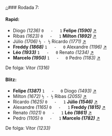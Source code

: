 [⌂](https://grupo-de-xadrez.github.io/)### Rodada 7:

#### Rapid:

* Diogo *(1236)* `0   -   1` **Felipe *(1590)*** [↗](https://www.lichess.org/AW1ob8qv) 
* Ribas *(1623)* `0   -   1` **Milton *(1892)*** [↗](https://www.lichess.org/4PHI8qN4) 
* Júlio *(1706)* `½ - ½` Ricardo *(1771)* [↗](https://www.lichess.org/Tflx76ez) 
* **Freddy *(1868)*** `1   -   0` Alexandre *(1196)* [↗](https://www.lichess.org/c4RUGpPR) 
* **Léo *(1933)*** `1   -   0` Renato *(1234)* [↗](https://www.lichess.org/qlgtkmyW) 
* **Marcelo *(1950)*** `1   -   0` Pedro *(1183)* [↗](https://www.lichess.org/mvtmGlJJ) 

De folga: Vitor *(1316)*

#### Blitz:

* **Felipe *(1387)*** `1   -   0` Diogo *(1493)* [↗](https://www.lichess.org/K27unGrd) 
* Milton *(1672)* `½ - ½` Ribas *(2055)* [↗](https://www.lichess.org/JY2PY2di) 
* Ricardo *(1625)* `0   -   1` **Júlio *(1546)*** [↗](https://www.lichess.org/m0SZj8Sq) 
* Alexandre *(1165)* `0   -   1` **Freddy *(1815)*** [↗](https://www.lichess.org/BU6Y8gxM) 
* Renato *(1021)* `0   -   1` **Léo *(1861)*** [↗](https://www.lichess.org/Zuj9WuHM) 
* Pedro *(1105)* `0   -   1` **Marcelo *(1782)*** [↗](https://www.lichess.org/LkJD4S6R) 

De folga: Vitor *(1233)*

